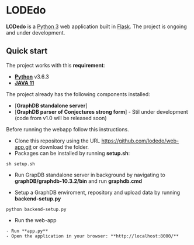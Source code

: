 # LODEdo

**LODedo** is a [Python 3](https://www.python.org/downloads/) web application built in [Flask](https://flask.palletsprojects.com/en/2.3.x/). 
The project is ongoing and under development.

## Quick start

The project works with this **requirement**:

- [**Python**](https://www.python.org/downloads/) v3.6.3 
- [**JAVA 11**]()

The project already has the following components installed:
- [**GraphDB standalone server**]
- [**GraphDB parser of Conjectures strong form**] - Stil under development (code from v1.0 will be released soon)

Before running the webapp follow this instructions.
- Clone this repository using the URL https://github.com/lodedo/web-app.git or download the folder.
- Packages can be installed by running **setup.sh**:
```
sh setup.sh
```
- Run GrapDB standalone server in background by navigating to **graphDB/graphdb-10.3.2/bin** and run **graphdb.cmd**

- Setup a GraphDB enviroment, repository and upload data by running **backend-setup.py**
```
python backend-setup.py
```

- Run the web-app
```
- Run **app.py**
- Open the application in your browser: **http://localhost:8000/**

